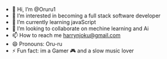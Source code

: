 - 👋 Hi, I’m @Oruru1
- 👀 I’m interested in becoming a full stack software developer
- 🌱 I’m currently learning javaScript
- 💞️ I’m looking to collaborate on mechine learning and Ai
- 📫 How to reach me harrynjoku@gmail.com
- 😄 Pronouns: Oru-ru
- ⚡ Fun fact: im a Gamer 🎮 and a slow music lover 

<!---
Oruru1/Oruru1 is a ✨ special ✨ repository because its `README.md` (this file) appears on your GitHub profile.
You can click the Preview link to take a look at your changes.
--->
